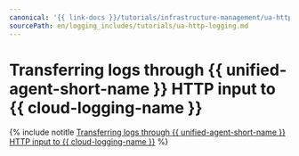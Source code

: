 ```yaml
---
canonical: '{{ link-docs }}/tutorials/infrastructure-management/ua-http-logging'
sourcePath: en/logging_includes/tutorials/ua-http-logging.md
---
```


# Transferring logs through {{ unified-agent-short-name }} HTTP input to {{ cloud-logging-name }}

{% include notitle [Transferring logs through {{ unified-agent-short-name }} HTTP input to {{ cloud-logging-name }}](../../_tutorials/monitoring/ua-http-logging.md) %}